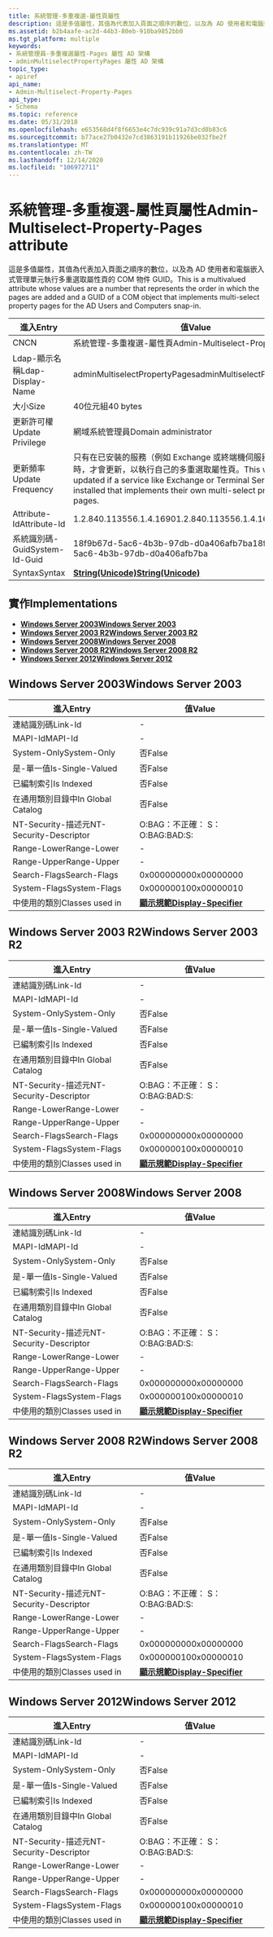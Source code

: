 ```yaml
---
title: 系統管理-多重複選-屬性頁屬性
description: 這是多值屬性，其值為代表加入頁面之順序的數位，以及為 AD 使用者和電腦嵌入式管理單元執行多重選取屬性頁的 COM 物件 GUID。
ms.assetid: b2b4aafe-ac2d-44b3-80eb-910ba9852bb0
ms.tgt_platform: multiple
keywords:
- 系統管理員-多重複選屬性-Pages 屬性 AD 架構
- adminMultiselectPropertyPages 屬性 AD 架構
topic_type:
- apiref
api_name:
- Admin-Multiselect-Property-Pages
api_type:
- Schema
ms.topic: reference
ms.date: 05/31/2018
ms.openlocfilehash: e653568d4f8f6653e4c7dc939c91a7d3cd8b83c6
ms.sourcegitcommit: b77ace27b0432e7cd3863191b11926be032fbe2f
ms.translationtype: MT
ms.contentlocale: zh-TW
ms.lasthandoff: 12/14/2020
ms.locfileid: "106972711"
---
```

# <a name="admin-multiselect-property-pages-attribute"></a><span data-ttu-id="cadf3-105">系統管理-多重複選-屬性頁屬性</span><span class="sxs-lookup"><span data-stu-id="cadf3-105">Admin-Multiselect-Property-Pages attribute</span></span>

<span data-ttu-id="cadf3-106">這是多值屬性，其值為代表加入頁面之順序的數位，以及為 AD 使用者和電腦嵌入式管理單元執行多重選取屬性頁的 COM 物件 GUID。</span><span class="sxs-lookup"><span data-stu-id="cadf3-106">This is a multivalued attribute whose values are a number that represents the order in which the pages are added and a GUID of a COM object that implements multi-select property pages for the AD Users and Computers snap-in.</span></span>



| <span data-ttu-id="cadf3-107">進入</span><span class="sxs-lookup"><span data-stu-id="cadf3-107">Entry</span></span> | <span data-ttu-id="cadf3-108">值</span><span class="sxs-lookup"><span data-stu-id="cadf3-108">Value</span></span> |
|-------------------|---------------------------------------------------------------------------------------------------------------------------------------------|
| <span data-ttu-id="cadf3-109">CN</span><span class="sxs-lookup"><span data-stu-id="cadf3-109">CN</span></span>                | <span data-ttu-id="cadf3-110">系統管理-多重複選-屬性頁</span><span class="sxs-lookup"><span data-stu-id="cadf3-110">Admin-Multiselect-Property-Pages</span></span>                                                                                                            |
| <span data-ttu-id="cadf3-111">Ldap-顯示名稱</span><span class="sxs-lookup"><span data-stu-id="cadf3-111">Ldap-Display-Name</span></span> | <span data-ttu-id="cadf3-112">adminMultiselectPropertyPages</span><span class="sxs-lookup"><span data-stu-id="cadf3-112">adminMultiselectPropertyPages</span></span>                                                                                                               |
| <span data-ttu-id="cadf3-113">大小</span><span class="sxs-lookup"><span data-stu-id="cadf3-113">Size</span></span>              | <span data-ttu-id="cadf3-114">40位元組</span><span class="sxs-lookup"><span data-stu-id="cadf3-114">40 bytes</span></span>                                                                                                                                    |
| <span data-ttu-id="cadf3-115">更新許可權</span><span class="sxs-lookup"><span data-stu-id="cadf3-115">Update Privilege</span></span>  | <span data-ttu-id="cadf3-116">網域系統管理員</span><span class="sxs-lookup"><span data-stu-id="cadf3-116">Domain administrator</span></span>                                                                                                                        |
| <span data-ttu-id="cadf3-117">更新頻率</span><span class="sxs-lookup"><span data-stu-id="cadf3-117">Update Frequency</span></span>  | <span data-ttu-id="cadf3-118">只有在已安裝的服務（例如 Exchange 或終端機伺服器）上執行時，才會更新，以執行自己的多重選取屬性頁。</span><span class="sxs-lookup"><span data-stu-id="cadf3-118">This will only be updated if a service like Exchange or Terminal Server is installed that implements their own multi-select property pages.</span></span> |
| <span data-ttu-id="cadf3-119">Attribute-Id</span><span class="sxs-lookup"><span data-stu-id="cadf3-119">Attribute-Id</span></span>      | <span data-ttu-id="cadf3-120">1.2.840.113556.1.4.1690</span><span class="sxs-lookup"><span data-stu-id="cadf3-120">1.2.840.113556.1.4.1690</span></span>                                                                                                                     |
| <span data-ttu-id="cadf3-121">系統識別碼-Guid</span><span class="sxs-lookup"><span data-stu-id="cadf3-121">System-Id-Guid</span></span>    | <span data-ttu-id="cadf3-122">18f9b67d-5ac6-4b3b-97db-d0a406afb7ba</span><span class="sxs-lookup"><span data-stu-id="cadf3-122">18f9b67d-5ac6-4b3b-97db-d0a406afb7ba</span></span>                                                                                                        |
| <span data-ttu-id="cadf3-123">Syntax</span><span class="sxs-lookup"><span data-stu-id="cadf3-123">Syntax</span></span>            | [<span data-ttu-id="cadf3-124">**String(Unicode)**</span><span class="sxs-lookup"><span data-stu-id="cadf3-124">**String(Unicode)**</span></span>](s-string-unicode.md)                                                                                                 |



## <a name="implementations"></a><span data-ttu-id="cadf3-125">實作</span><span class="sxs-lookup"><span data-stu-id="cadf3-125">Implementations</span></span>

-   [<span data-ttu-id="cadf3-126">**Windows Server 2003**</span><span class="sxs-lookup"><span data-stu-id="cadf3-126">**Windows Server 2003**</span></span>](#windows-server-2003)
-   [<span data-ttu-id="cadf3-127">**Windows Server 2003 R2**</span><span class="sxs-lookup"><span data-stu-id="cadf3-127">**Windows Server 2003 R2**</span></span>](#windows-server-2003-r2)
-   [<span data-ttu-id="cadf3-128">**Windows Server 2008**</span><span class="sxs-lookup"><span data-stu-id="cadf3-128">**Windows Server 2008**</span></span>](#windows-server-2008)
-   [<span data-ttu-id="cadf3-129">**Windows Server 2008 R2**</span><span class="sxs-lookup"><span data-stu-id="cadf3-129">**Windows Server 2008 R2**</span></span>](#windows-server-2008-r2)
-   [<span data-ttu-id="cadf3-130">**Windows Server 2012**</span><span class="sxs-lookup"><span data-stu-id="cadf3-130">**Windows Server 2012**</span></span>](#windows-server-2012)

## <a name="windows-server-2003"></a><span data-ttu-id="cadf3-131">Windows Server 2003</span><span class="sxs-lookup"><span data-stu-id="cadf3-131">Windows Server 2003</span></span>



| <span data-ttu-id="cadf3-132">進入</span><span class="sxs-lookup"><span data-stu-id="cadf3-132">Entry</span></span> | <span data-ttu-id="cadf3-133">值</span><span class="sxs-lookup"><span data-stu-id="cadf3-133">Value</span></span> |
|------------------------|------------------------------------------------------------|
| <span data-ttu-id="cadf3-134">連結識別碼</span><span class="sxs-lookup"><span data-stu-id="cadf3-134">Link-Id</span></span>                | \-                                                         |
| <span data-ttu-id="cadf3-135">MAPI-Id</span><span class="sxs-lookup"><span data-stu-id="cadf3-135">MAPI-Id</span></span>                | \-                                                         |
| <span data-ttu-id="cadf3-136">System-Only</span><span class="sxs-lookup"><span data-stu-id="cadf3-136">System-Only</span></span>            | <span data-ttu-id="cadf3-137">否</span><span class="sxs-lookup"><span data-stu-id="cadf3-137">False</span></span>                                                      |
| <span data-ttu-id="cadf3-138">是-單一值</span><span class="sxs-lookup"><span data-stu-id="cadf3-138">Is-Single-Valued</span></span>       | <span data-ttu-id="cadf3-139">否</span><span class="sxs-lookup"><span data-stu-id="cadf3-139">False</span></span>                                                      |
| <span data-ttu-id="cadf3-140">已編制索引</span><span class="sxs-lookup"><span data-stu-id="cadf3-140">Is Indexed</span></span>             | <span data-ttu-id="cadf3-141">否</span><span class="sxs-lookup"><span data-stu-id="cadf3-141">False</span></span>                                                      |
| <span data-ttu-id="cadf3-142">在通用類別目錄中</span><span class="sxs-lookup"><span data-stu-id="cadf3-142">In Global Catalog</span></span>      | <span data-ttu-id="cadf3-143">否</span><span class="sxs-lookup"><span data-stu-id="cadf3-143">False</span></span>                                                      |
| <span data-ttu-id="cadf3-144">NT-Security-描述元</span><span class="sxs-lookup"><span data-stu-id="cadf3-144">NT-Security-Descriptor</span></span> | <span data-ttu-id="cadf3-145">O:BAG：不正確： S：</span><span class="sxs-lookup"><span data-stu-id="cadf3-145">O:BAG:BAD:S:</span></span>                                               |
| <span data-ttu-id="cadf3-146">Range-Lower</span><span class="sxs-lookup"><span data-stu-id="cadf3-146">Range-Lower</span></span>            | \-                                                         |
| <span data-ttu-id="cadf3-147">Range-Upper</span><span class="sxs-lookup"><span data-stu-id="cadf3-147">Range-Upper</span></span>            | \-                                                         |
| <span data-ttu-id="cadf3-148">Search-Flags</span><span class="sxs-lookup"><span data-stu-id="cadf3-148">Search-Flags</span></span>           | <span data-ttu-id="cadf3-149">0x00000000</span><span class="sxs-lookup"><span data-stu-id="cadf3-149">0x00000000</span></span>                                                 |
| <span data-ttu-id="cadf3-150">System-Flags</span><span class="sxs-lookup"><span data-stu-id="cadf3-150">System-Flags</span></span>           | <span data-ttu-id="cadf3-151">0x00000010</span><span class="sxs-lookup"><span data-stu-id="cadf3-151">0x00000010</span></span>                                                 |
| <span data-ttu-id="cadf3-152">中使用的類別</span><span class="sxs-lookup"><span data-stu-id="cadf3-152">Classes used in</span></span>        | [<span data-ttu-id="cadf3-153">**顯示規範**</span><span class="sxs-lookup"><span data-stu-id="cadf3-153">**Display-Specifier**</span></span>](c-displayspecifier.md)<br/> |



## <a name="windows-server-2003-r2"></a><span data-ttu-id="cadf3-154">Windows Server 2003 R2</span><span class="sxs-lookup"><span data-stu-id="cadf3-154">Windows Server 2003 R2</span></span>



| <span data-ttu-id="cadf3-155">進入</span><span class="sxs-lookup"><span data-stu-id="cadf3-155">Entry</span></span> | <span data-ttu-id="cadf3-156">值</span><span class="sxs-lookup"><span data-stu-id="cadf3-156">Value</span></span> |
|------------------------|------------------------------------------------------------|
| <span data-ttu-id="cadf3-157">連結識別碼</span><span class="sxs-lookup"><span data-stu-id="cadf3-157">Link-Id</span></span>                | \-                                                         |
| <span data-ttu-id="cadf3-158">MAPI-Id</span><span class="sxs-lookup"><span data-stu-id="cadf3-158">MAPI-Id</span></span>                | \-                                                         |
| <span data-ttu-id="cadf3-159">System-Only</span><span class="sxs-lookup"><span data-stu-id="cadf3-159">System-Only</span></span>            | <span data-ttu-id="cadf3-160">否</span><span class="sxs-lookup"><span data-stu-id="cadf3-160">False</span></span>                                                      |
| <span data-ttu-id="cadf3-161">是-單一值</span><span class="sxs-lookup"><span data-stu-id="cadf3-161">Is-Single-Valued</span></span>       | <span data-ttu-id="cadf3-162">否</span><span class="sxs-lookup"><span data-stu-id="cadf3-162">False</span></span>                                                      |
| <span data-ttu-id="cadf3-163">已編制索引</span><span class="sxs-lookup"><span data-stu-id="cadf3-163">Is Indexed</span></span>             | <span data-ttu-id="cadf3-164">否</span><span class="sxs-lookup"><span data-stu-id="cadf3-164">False</span></span>                                                      |
| <span data-ttu-id="cadf3-165">在通用類別目錄中</span><span class="sxs-lookup"><span data-stu-id="cadf3-165">In Global Catalog</span></span>      | <span data-ttu-id="cadf3-166">否</span><span class="sxs-lookup"><span data-stu-id="cadf3-166">False</span></span>                                                      |
| <span data-ttu-id="cadf3-167">NT-Security-描述元</span><span class="sxs-lookup"><span data-stu-id="cadf3-167">NT-Security-Descriptor</span></span> | <span data-ttu-id="cadf3-168">O:BAG：不正確： S：</span><span class="sxs-lookup"><span data-stu-id="cadf3-168">O:BAG:BAD:S:</span></span>                                               |
| <span data-ttu-id="cadf3-169">Range-Lower</span><span class="sxs-lookup"><span data-stu-id="cadf3-169">Range-Lower</span></span>            | \-                                                         |
| <span data-ttu-id="cadf3-170">Range-Upper</span><span class="sxs-lookup"><span data-stu-id="cadf3-170">Range-Upper</span></span>            | \-                                                         |
| <span data-ttu-id="cadf3-171">Search-Flags</span><span class="sxs-lookup"><span data-stu-id="cadf3-171">Search-Flags</span></span>           | <span data-ttu-id="cadf3-172">0x00000000</span><span class="sxs-lookup"><span data-stu-id="cadf3-172">0x00000000</span></span>                                                 |
| <span data-ttu-id="cadf3-173">System-Flags</span><span class="sxs-lookup"><span data-stu-id="cadf3-173">System-Flags</span></span>           | <span data-ttu-id="cadf3-174">0x00000010</span><span class="sxs-lookup"><span data-stu-id="cadf3-174">0x00000010</span></span>                                                 |
| <span data-ttu-id="cadf3-175">中使用的類別</span><span class="sxs-lookup"><span data-stu-id="cadf3-175">Classes used in</span></span>        | [<span data-ttu-id="cadf3-176">**顯示規範**</span><span class="sxs-lookup"><span data-stu-id="cadf3-176">**Display-Specifier**</span></span>](c-displayspecifier.md)<br/> |



## <a name="windows-server-2008"></a><span data-ttu-id="cadf3-177">Windows Server 2008</span><span class="sxs-lookup"><span data-stu-id="cadf3-177">Windows Server 2008</span></span>



| <span data-ttu-id="cadf3-178">進入</span><span class="sxs-lookup"><span data-stu-id="cadf3-178">Entry</span></span> | <span data-ttu-id="cadf3-179">值</span><span class="sxs-lookup"><span data-stu-id="cadf3-179">Value</span></span> |
|------------------------|------------------------------------------------------------|
| <span data-ttu-id="cadf3-180">連結識別碼</span><span class="sxs-lookup"><span data-stu-id="cadf3-180">Link-Id</span></span>                | \-                                                         |
| <span data-ttu-id="cadf3-181">MAPI-Id</span><span class="sxs-lookup"><span data-stu-id="cadf3-181">MAPI-Id</span></span>                | \-                                                         |
| <span data-ttu-id="cadf3-182">System-Only</span><span class="sxs-lookup"><span data-stu-id="cadf3-182">System-Only</span></span>            | <span data-ttu-id="cadf3-183">否</span><span class="sxs-lookup"><span data-stu-id="cadf3-183">False</span></span>                                                      |
| <span data-ttu-id="cadf3-184">是-單一值</span><span class="sxs-lookup"><span data-stu-id="cadf3-184">Is-Single-Valued</span></span>       | <span data-ttu-id="cadf3-185">否</span><span class="sxs-lookup"><span data-stu-id="cadf3-185">False</span></span>                                                      |
| <span data-ttu-id="cadf3-186">已編制索引</span><span class="sxs-lookup"><span data-stu-id="cadf3-186">Is Indexed</span></span>             | <span data-ttu-id="cadf3-187">否</span><span class="sxs-lookup"><span data-stu-id="cadf3-187">False</span></span>                                                      |
| <span data-ttu-id="cadf3-188">在通用類別目錄中</span><span class="sxs-lookup"><span data-stu-id="cadf3-188">In Global Catalog</span></span>      | <span data-ttu-id="cadf3-189">否</span><span class="sxs-lookup"><span data-stu-id="cadf3-189">False</span></span>                                                      |
| <span data-ttu-id="cadf3-190">NT-Security-描述元</span><span class="sxs-lookup"><span data-stu-id="cadf3-190">NT-Security-Descriptor</span></span> | <span data-ttu-id="cadf3-191">O:BAG：不正確： S：</span><span class="sxs-lookup"><span data-stu-id="cadf3-191">O:BAG:BAD:S:</span></span>                                               |
| <span data-ttu-id="cadf3-192">Range-Lower</span><span class="sxs-lookup"><span data-stu-id="cadf3-192">Range-Lower</span></span>            | \-                                                         |
| <span data-ttu-id="cadf3-193">Range-Upper</span><span class="sxs-lookup"><span data-stu-id="cadf3-193">Range-Upper</span></span>            | \-                                                         |
| <span data-ttu-id="cadf3-194">Search-Flags</span><span class="sxs-lookup"><span data-stu-id="cadf3-194">Search-Flags</span></span>           | <span data-ttu-id="cadf3-195">0x00000000</span><span class="sxs-lookup"><span data-stu-id="cadf3-195">0x00000000</span></span>                                                 |
| <span data-ttu-id="cadf3-196">System-Flags</span><span class="sxs-lookup"><span data-stu-id="cadf3-196">System-Flags</span></span>           | <span data-ttu-id="cadf3-197">0x00000010</span><span class="sxs-lookup"><span data-stu-id="cadf3-197">0x00000010</span></span>                                                 |
| <span data-ttu-id="cadf3-198">中使用的類別</span><span class="sxs-lookup"><span data-stu-id="cadf3-198">Classes used in</span></span>        | [<span data-ttu-id="cadf3-199">**顯示規範**</span><span class="sxs-lookup"><span data-stu-id="cadf3-199">**Display-Specifier**</span></span>](c-displayspecifier.md)<br/> |



## <a name="windows-server-2008-r2"></a><span data-ttu-id="cadf3-200">Windows Server 2008 R2</span><span class="sxs-lookup"><span data-stu-id="cadf3-200">Windows Server 2008 R2</span></span>



| <span data-ttu-id="cadf3-201">進入</span><span class="sxs-lookup"><span data-stu-id="cadf3-201">Entry</span></span> | <span data-ttu-id="cadf3-202">值</span><span class="sxs-lookup"><span data-stu-id="cadf3-202">Value</span></span> |
|------------------------|------------------------------------------------------------|
| <span data-ttu-id="cadf3-203">連結識別碼</span><span class="sxs-lookup"><span data-stu-id="cadf3-203">Link-Id</span></span>                | \-                                                         |
| <span data-ttu-id="cadf3-204">MAPI-Id</span><span class="sxs-lookup"><span data-stu-id="cadf3-204">MAPI-Id</span></span>                | \-                                                         |
| <span data-ttu-id="cadf3-205">System-Only</span><span class="sxs-lookup"><span data-stu-id="cadf3-205">System-Only</span></span>            | <span data-ttu-id="cadf3-206">否</span><span class="sxs-lookup"><span data-stu-id="cadf3-206">False</span></span>                                                      |
| <span data-ttu-id="cadf3-207">是-單一值</span><span class="sxs-lookup"><span data-stu-id="cadf3-207">Is-Single-Valued</span></span>       | <span data-ttu-id="cadf3-208">否</span><span class="sxs-lookup"><span data-stu-id="cadf3-208">False</span></span>                                                      |
| <span data-ttu-id="cadf3-209">已編制索引</span><span class="sxs-lookup"><span data-stu-id="cadf3-209">Is Indexed</span></span>             | <span data-ttu-id="cadf3-210">否</span><span class="sxs-lookup"><span data-stu-id="cadf3-210">False</span></span>                                                      |
| <span data-ttu-id="cadf3-211">在通用類別目錄中</span><span class="sxs-lookup"><span data-stu-id="cadf3-211">In Global Catalog</span></span>      | <span data-ttu-id="cadf3-212">否</span><span class="sxs-lookup"><span data-stu-id="cadf3-212">False</span></span>                                                      |
| <span data-ttu-id="cadf3-213">NT-Security-描述元</span><span class="sxs-lookup"><span data-stu-id="cadf3-213">NT-Security-Descriptor</span></span> | <span data-ttu-id="cadf3-214">O:BAG：不正確： S：</span><span class="sxs-lookup"><span data-stu-id="cadf3-214">O:BAG:BAD:S:</span></span>                                               |
| <span data-ttu-id="cadf3-215">Range-Lower</span><span class="sxs-lookup"><span data-stu-id="cadf3-215">Range-Lower</span></span>            | \-                                                         |
| <span data-ttu-id="cadf3-216">Range-Upper</span><span class="sxs-lookup"><span data-stu-id="cadf3-216">Range-Upper</span></span>            | \-                                                         |
| <span data-ttu-id="cadf3-217">Search-Flags</span><span class="sxs-lookup"><span data-stu-id="cadf3-217">Search-Flags</span></span>           | <span data-ttu-id="cadf3-218">0x00000000</span><span class="sxs-lookup"><span data-stu-id="cadf3-218">0x00000000</span></span>                                                 |
| <span data-ttu-id="cadf3-219">System-Flags</span><span class="sxs-lookup"><span data-stu-id="cadf3-219">System-Flags</span></span>           | <span data-ttu-id="cadf3-220">0x00000010</span><span class="sxs-lookup"><span data-stu-id="cadf3-220">0x00000010</span></span>                                                 |
| <span data-ttu-id="cadf3-221">中使用的類別</span><span class="sxs-lookup"><span data-stu-id="cadf3-221">Classes used in</span></span>        | [<span data-ttu-id="cadf3-222">**顯示規範**</span><span class="sxs-lookup"><span data-stu-id="cadf3-222">**Display-Specifier**</span></span>](c-displayspecifier.md)<br/> |



## <a name="windows-server-2012"></a><span data-ttu-id="cadf3-223">Windows Server 2012</span><span class="sxs-lookup"><span data-stu-id="cadf3-223">Windows Server 2012</span></span>



| <span data-ttu-id="cadf3-224">進入</span><span class="sxs-lookup"><span data-stu-id="cadf3-224">Entry</span></span> | <span data-ttu-id="cadf3-225">值</span><span class="sxs-lookup"><span data-stu-id="cadf3-225">Value</span></span> |
|------------------------|------------------------------------------------------------|
| <span data-ttu-id="cadf3-226">連結識別碼</span><span class="sxs-lookup"><span data-stu-id="cadf3-226">Link-Id</span></span>                | \-                                                         |
| <span data-ttu-id="cadf3-227">MAPI-Id</span><span class="sxs-lookup"><span data-stu-id="cadf3-227">MAPI-Id</span></span>                | \-                                                         |
| <span data-ttu-id="cadf3-228">System-Only</span><span class="sxs-lookup"><span data-stu-id="cadf3-228">System-Only</span></span>            | <span data-ttu-id="cadf3-229">否</span><span class="sxs-lookup"><span data-stu-id="cadf3-229">False</span></span>                                                      |
| <span data-ttu-id="cadf3-230">是-單一值</span><span class="sxs-lookup"><span data-stu-id="cadf3-230">Is-Single-Valued</span></span>       | <span data-ttu-id="cadf3-231">否</span><span class="sxs-lookup"><span data-stu-id="cadf3-231">False</span></span>                                                      |
| <span data-ttu-id="cadf3-232">已編制索引</span><span class="sxs-lookup"><span data-stu-id="cadf3-232">Is Indexed</span></span>             | <span data-ttu-id="cadf3-233">否</span><span class="sxs-lookup"><span data-stu-id="cadf3-233">False</span></span>                                                      |
| <span data-ttu-id="cadf3-234">在通用類別目錄中</span><span class="sxs-lookup"><span data-stu-id="cadf3-234">In Global Catalog</span></span>      | <span data-ttu-id="cadf3-235">否</span><span class="sxs-lookup"><span data-stu-id="cadf3-235">False</span></span>                                                      |
| <span data-ttu-id="cadf3-236">NT-Security-描述元</span><span class="sxs-lookup"><span data-stu-id="cadf3-236">NT-Security-Descriptor</span></span> | <span data-ttu-id="cadf3-237">O:BAG：不正確： S：</span><span class="sxs-lookup"><span data-stu-id="cadf3-237">O:BAG:BAD:S:</span></span>                                               |
| <span data-ttu-id="cadf3-238">Range-Lower</span><span class="sxs-lookup"><span data-stu-id="cadf3-238">Range-Lower</span></span>            | \-                                                         |
| <span data-ttu-id="cadf3-239">Range-Upper</span><span class="sxs-lookup"><span data-stu-id="cadf3-239">Range-Upper</span></span>            | \-                                                         |
| <span data-ttu-id="cadf3-240">Search-Flags</span><span class="sxs-lookup"><span data-stu-id="cadf3-240">Search-Flags</span></span>           | <span data-ttu-id="cadf3-241">0x00000000</span><span class="sxs-lookup"><span data-stu-id="cadf3-241">0x00000000</span></span>                                                 |
| <span data-ttu-id="cadf3-242">System-Flags</span><span class="sxs-lookup"><span data-stu-id="cadf3-242">System-Flags</span></span>           | <span data-ttu-id="cadf3-243">0x00000010</span><span class="sxs-lookup"><span data-stu-id="cadf3-243">0x00000010</span></span>                                                 |
| <span data-ttu-id="cadf3-244">中使用的類別</span><span class="sxs-lookup"><span data-stu-id="cadf3-244">Classes used in</span></span>        | [<span data-ttu-id="cadf3-245">**顯示規範**</span><span class="sxs-lookup"><span data-stu-id="cadf3-245">**Display-Specifier**</span></span>](c-displayspecifier.md)<br/> |



 

 





